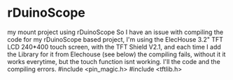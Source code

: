 # rDuinoScope
my mount project using rDuinoScope
So I have an issue with compiling the code for my rDuinoScope based project, I'm using the ElecHouse 3.2" TFT LCD 240*400 touch screen,
with the TFT Shield V2.1, and each time I add the Library for it from Elechouse (see below) the compiling fails, without it it works everytime, but the touch function isnt working. I'll the code and the compiling errors.
#include <pin_magic.h>
#include <tftlib.h>
